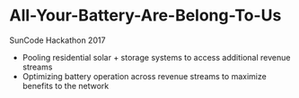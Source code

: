 # All-Your-Battery-Are-Belong-To-Us
SunCode Hackathon 2017

* Pooling residential solar + storage systems to access additional revenue streams
* Optimizing battery operation across revenue streams to maximize benefits to the network
